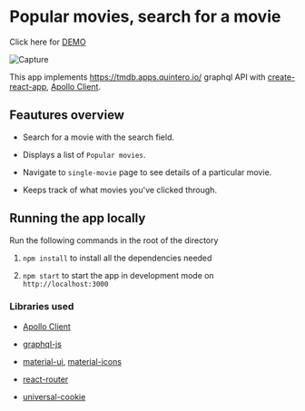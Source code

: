 # Popular movies, search for a movie

Click here for [DEMO](https://sidhardha2705.github.io/search-movies/)

![Capture](https://user-images.githubusercontent.com/36865844/130788007-744fb6ba-3166-4bd4-a508-3cf39c8cbded.PNG)


This app implements https://tmdb.apps.quintero.io/ graphql API with [create-react-app](https://reactjs.org/docs/create-a-new-react-app.html), [Apollo Client](https://www.apollographql.com/docs/react/).

## Feautures overview

- Search for a movie with the search field.

- Displays a list of `Popular movies`.

- Navigate to `single-movie` page to see details of a particular movie.

- Keeps track of what movies you've clicked through.

## Running the app locally

Run the following commands in the root of the directory

1. `npm install` to install all the dependencies needed

2. `npm start` to start the app in development mode on `http://localhost:3000 `

### Libraries used

- [Apollo Client](https://www.apollographql.com/docs/react/)

- [graphql-js](https://github.com/graphql/graphql-js)

- [material-ui](https://material-ui.com/), [material-icons](https://material-ui.com/components/material-icons/)

- [react-router](https://reactrouter.com/web/guides/quick-start)

- [universal-cookie](https://github.com/reactivestack/cookies/tree/master/packages/universal-cookie#readme)
